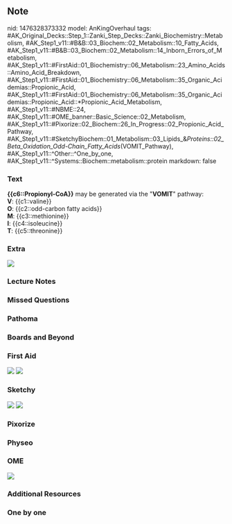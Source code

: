 ## Note
nid: 1476328373332
model: AnKingOverhaul
tags: #AK_Original_Decks::Step_1::Zanki_Step_Decks::Zanki_Biochemistry::Metabolism, #AK_Step1_v11::#B&B::03_Biochem::02_Metabolism::10_Fatty_Acids, #AK_Step1_v11::#B&B::03_Biochem::02_Metabolism::14_Inborn_Errors_of_Metabolism, #AK_Step1_v11::#FirstAid::01_Biochemistry::06_Metabolism::23_Amino_Acids::Amino_Acid_Breakdown, #AK_Step1_v11::#FirstAid::01_Biochemistry::06_Metabolism::35_Organic_Acidemias::Propionic_Acid, #AK_Step1_v11::#FirstAid::01_Biochemistry::06_Metabolism::35_Organic_Acidemias::Propionic_Acid::*Propionic_Acid_Metabolism, #AK_Step1_v11::#NBME::24, #AK_Step1_v11::#OME_banner::Basic_Science::02_Metabolism, #AK_Step1_v11::#Pixorize::02_Biochem::26_In_Progress::02_Propionic_Acid_Pathway, #AK_Step1_v11::#SketchyBiochem::01_Metabolism::03_Lipids_&_Proteins::02_Beta_Oxidation_Odd-Chain_Fatty_Acids_(VOMIT_Pathway), #AK_Step1_v11::^Other::^One_by_one, #AK_Step1_v11::^Systems::Biochem::metabolism::protein
markdown: false

### Text
<div>
  <b>{{c6::Propionyl-CoA}}</b> may be generated via the
  "<b>VOMIT</b>" pathway:
</div>
<div>
  <b>V</b>: {{c1::valine}}
</div>
<div>
  <b>O</b>: {{c2::odd-carbon fatty acids}}
</div>
<div>
  <b>M</b>: {{c3::methionine}}
</div>
<div>
  <b>I</b>: {{c4::isoleucine}}
</div>
<div>
  <b>T</b>: {{c5::threonine}}
</div>

### Extra
<img src="paste-617367189062176.jpg">

### Lecture Notes


### Missed Questions


### Pathoma


### Boards and Beyond


### First Aid
<img src="tmpigMZFV.png"> <img src="tmpdZjJcY.png">

### Sketchy
<img src="Screen%20Shot%202021-01-07%20at%2015.22.24.jpg">
<img src="Screen%20Shot%202021-01-07%20at%2015.22.47.jpg">

### Pixorize


### Physeo


### OME
<div class="ome-widget">
  <a href=
  "https://onlinemeded.org/spa/metabolism?ref=anki"><img src=
  "_OME_AnkiFlashcards_Topic_1.png"></a>
</div>

### Additional Resources


### One by one

